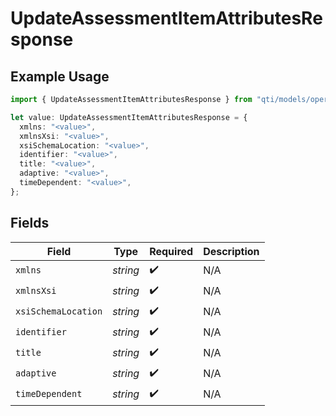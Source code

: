 # UpdateAssessmentItemAttributesResponse

## Example Usage

```typescript
import { UpdateAssessmentItemAttributesResponse } from "qti/models/operations";

let value: UpdateAssessmentItemAttributesResponse = {
  xmlns: "<value>",
  xmlnsXsi: "<value>",
  xsiSchemaLocation: "<value>",
  identifier: "<value>",
  title: "<value>",
  adaptive: "<value>",
  timeDependent: "<value>",
};
```

## Fields

| Field               | Type                | Required            | Description         |
| ------------------- | ------------------- | ------------------- | ------------------- |
| `xmlns`             | *string*            | :heavy_check_mark:  | N/A                 |
| `xmlnsXsi`          | *string*            | :heavy_check_mark:  | N/A                 |
| `xsiSchemaLocation` | *string*            | :heavy_check_mark:  | N/A                 |
| `identifier`        | *string*            | :heavy_check_mark:  | N/A                 |
| `title`             | *string*            | :heavy_check_mark:  | N/A                 |
| `adaptive`          | *string*            | :heavy_check_mark:  | N/A                 |
| `timeDependent`     | *string*            | :heavy_check_mark:  | N/A                 |